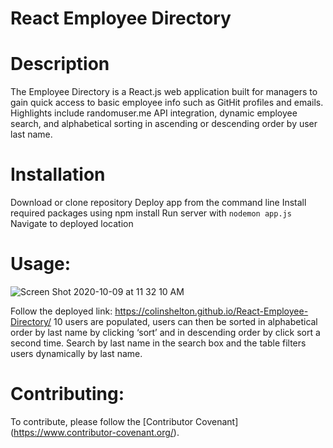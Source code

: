# React Employee Directory

# Description
The Employee Directory is a React.js web application built for managers to gain quick access to basic employee info such as GitHit profiles and emails. Highlights include randomuser.me API integration, dynamic employee search, and alphabetical sorting in ascending or descending order by user last name. 

# Installation
Download or clone repository 
Deploy app from the command line 
Install required packages using npm install 
Run server with `nodemon app.js`
Navigate to deployed location 

# Usage: 

![Screen Shot 2020-10-09 at 11 32 10 AM](https://user-images.githubusercontent.com/61765683/95602555-13f6b300-0a23-11eb-8e82-e8fcd7b4e13c.png)

Follow the deployed link: https://colinshelton.github.io/React-Employee-Directory/
10 users are populated, users can then be sorted in alphabetical order by last name by clicking ‘sort’ and in descending order by click sort a second time. 
Search by last name in the search box and the table filters users dynamically by last name. 


# Contributing:
To contribute, please follow the [Contributor Covenant] (https://www.contributor-covenant.org/).

